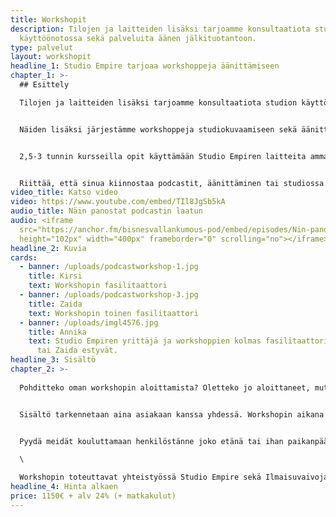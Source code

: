 ```yaml
---
title: Workshopit
description: Tilojen ja laitteiden lisäksi tarjoamme konsultaatiota studion
  käyttöönotossa sekä palveluita äänen jälkituotantoon.
type: palvelut
layout: workshopit
headline_1: Studio Empire tarjoaa workshoppeja äänittämiseen
chapter_1: >-
  ## Esittely

  Tilojen ja laitteiden lisäksi tarjoamme konsultaatiota studion käyttöönotossa sekä palveluita äänen jälkituotantoon.


  Näiden lisäksi järjestämme workshoppeja studiokuvaamiseen sekä äänittämiseen.


  2,5-3 tunnin kursseilla opit käyttämään Studio Empiren laitteita ammattimaisesti. Osallistujilta ei tarvita aiempaa kokemusta.


  Riittää, että sinua kiinnostaa podcastit, äänittäminen tai studiossa kuvaaminen.
video_title: Katso video
video: https://www.youtube.com/embed/TIl8JgSb5kA
audio_title: Näin panostat podcastin laatun
audio: <iframe
  src="https://anchor.fm/bisnesvallankumous-pod/embed/episodes/Nin-panostat-podcastin-laatuun--Vieraina-Ilmaisuvaivoja-podcastin-Kirsi-ja-Zaida-etfufg"
  height="102px" width="400px" frameborder="0" scrolling="no"></iframe>
headline_2: Kuvia
cards:
  - banner: /uploads/podcastworkshop-1.jpg
    title: Kirsi
    text: Workshopin fasilitaattori
  - banner: /uploads/podcastworkshop-3.jpg
    title: Zaida
    text: Workshopin toinen fasilitaattori
  - banner: /uploads/imgl4576.jpg
    title: Annika
    text: Studio Empiren yrittäjä ja workshoppien kolmas fasilitaattori, jos Kirsi
      tai Zaida estyvät.
headline_3: Sisältö
chapter_2: >-
  
  Pohditteko oman workshopin aloittamista? Oletteko jo aloittaneet, mutta podcast ei ole tavoittanut haluamaanne kohderyhmää tai saanut tarvittavia tuloksia aikaan?


  Sisältö tarkennetaan aina asiakaan kanssa yhdessä. Workshopin aikana kerromme, mitä podcastit ovat, miten niitä tuotetaan, äänitetään ja julkaistaan. Podcastin aikana pureudutaan niiden markkinointiin, jotta ne saavuttavat oikean kohderyhmän. Kerromme vinkkimme parhaaseen lopputulokseen, jolla vahvistatte asiantuntijuuttanne / työnantajabrändiänne / myyntiänne / tunnettuuttanne.


  Pyydä meidät kouluttamaan henkilöstänne joko etänä tai ihan paikanpäällä! Workshopin jälkeen teillä on valmiudet aloittaa oma podcast tai jatkaa onnistuneesti jo aloitettua!\

  \

  Workshopin toteuttavat yhteistyössä Studio Empire sekä Ilmaisuvaivoja podcastin Kirsi & Zaida. Täten kouluttamaan tulee aina kaksi henkilöä.
headline_4: Hinta alkaen
price: 1150€ + alv 24% (+ matkakulut)
---
```

